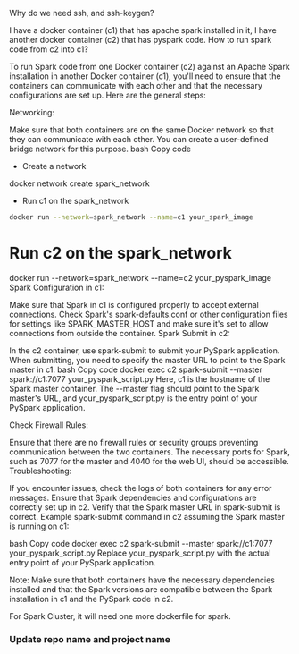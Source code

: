 Why do we need ssh, and ssh-keygen?


I have a docker container (c1) that has apache spark installed in it, I have another docker container (c2) that has pyspark code. How to run spark code from c2 into c1?

To run Spark code from one Docker container (c2) against an Apache Spark installation in another Docker container (c1), you'll need to ensure that the containers can communicate with each other and that the necessary configurations are set up. Here are the general steps:

Networking:

Make sure that both containers are on the same Docker network so that they can communicate with each other. You can create a user-defined bridge network for this purpose.
bash
Copy code
- Create a network

docker network create spark_network

- Run c1 on the spark_network
```bash
docker run --network=spark_network --name=c1 your_spark_image
```

# Run c2 on the spark_network
docker run --network=spark_network --name=c2 your_pyspark_image
Spark Configuration in c1:

Make sure that Spark in c1 is configured properly to accept external connections.
Check Spark's spark-defaults.conf or other configuration files for settings like SPARK_MASTER_HOST and make sure it's set to allow connections from outside the container.
Spark Submit in c2:

In the c2 container, use spark-submit to submit your PySpark application. When submitting, you need to specify the master URL to point to the Spark master in c1.
bash
Copy code
docker exec c2 spark-submit --master spark://c1:7077 your_pyspark_script.py
Here, c1 is the hostname of the Spark master container. The --master flag should point to the Spark master's URL, and your_pyspark_script.py is the entry point of your PySpark application.

Check Firewall Rules:

Ensure that there are no firewall rules or security groups preventing communication between the two containers. The necessary ports for Spark, such as 7077 for the master and 4040 for the web UI, should be accessible.
Troubleshooting:

If you encounter issues, check the logs of both containers for any error messages.
Ensure that Spark dependencies and configurations are correctly set up in c2.
Verify that the Spark master URL in spark-submit is correct.
Example spark-submit command in c2 assuming the Spark master is running on c1:

bash
Copy code
docker exec c2 spark-submit --master spark://c1:7077 your_pyspark_script.py
Replace your_pyspark_script.py with the actual entry point of your PySpark application.

Note: Make sure that both containers have the necessary dependencies installed and that the Spark versions are compatible between the Spark installation in c1 and the PySpark code in c2.



For Spark Cluster, it will need one more dockerfile for spark. 



### Update repo name and project name